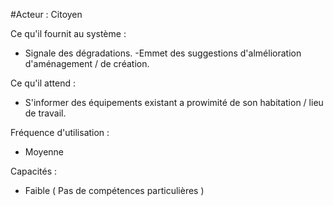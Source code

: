 #Acteur : Citoyen


Ce qu'il fournit au système :
- Signale des dégradations.
-Emmet des suggestions d'almélioration d'aménagement / de création. 

Ce qu'il attend :
- S'informer des équipements existant a prowimité de son habitation / lieu de travail. 


Fréquence d'utilisation : 
- Moyenne

Capacités : 
- Faible ( Pas de compétences particulières ) 
